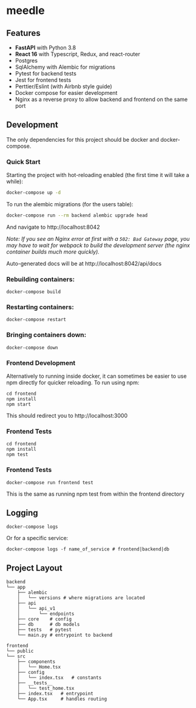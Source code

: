 # meedle

## Features

- **FastAPI** with Python 3.8
- **React 16** with Typescript, Redux, and react-router
- Postgres
- SqlAlchemy with Alembic for migrations
- Pytest for backend tests
- Jest for frontend tests
- Perttier/Eslint (with Airbnb style guide)
- Docker compose for easier development
- Nginx as a reverse proxy to allow backend and frontend on the same port

## Development

The only dependencies for this project should be docker and docker-compose.

### Quick Start

Starting the project with hot-reloading enabled
(the first time it will take a while):

```bash
docker-compose up -d
```

To run the alembic migrations (for the users table):

```bash
docker-compose run --rm backend alembic upgrade head
```

And navigate to http://localhost:8042

_Note: If you see an Nginx error at first with a `502: Bad Gateway` page, you may have to wait for webpack to build the development server (the nginx container builds much more quickly)._

Auto-generated docs will be at
http://localhost:8042/api/docs

### Rebuilding containers:

```
docker-compose build
```

### Restarting containers:

```
docker-compose restart
```

### Bringing containers down:

```
docker-compose down
```

### Frontend Development

Alternatively to running inside docker, it can sometimes be easier
to use npm directly for quicker reloading. To run using npm:

```
cd frontend
npm install
npm start
```

This should redirect you to http://localhost:3000

### Frontend Tests

```
cd frontend
npm install
npm test
```

### Frontend Tests

```
docker-compose run frontend test
```

This is the same as running npm test from within the frontend directory

## Logging

```
docker-compose logs
```

Or for a specific service:

```
docker-compose logs -f name_of_service # frontend|backend|db
```

## Project Layout

```
backend
└── app
    ├── alembic
    │   └── versions # where migrations are located
    ├── api
    │   └── api_v1
    │       └── endpoints
    ├── core    # config
    ├── db      # db models
    ├── tests   # pytest
    └── main.py # entrypoint to backend

frontend
└── public
└── src
    ├── components
    │   └── Home.tsx
    ├── config
    │   └── index.tsx   # constants
    ├── __tests__
    │   └── test_home.tsx
    ├── index.tsx   # entrypoint
    └── App.tsx     # handles routing
```
